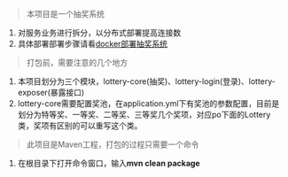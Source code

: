 > 本项目是一个抽奖系统
1. 对服务业务进行拆分，以分布式部署提高连接数
2. 具体部署部署步骤请看[docker部署抽奖系统](https://github.com/xyj1209/docker-compose-lottery)

> 打包前，需要注意的几个地方
1. 本项目划分为三个模块，lottery-core(抽奖)、lottery-login(登录)、lottery-exposer(暴露接口)
2. lottery-core需要配置奖池，在application.yml下有奖池的参数配置，目前是划分为特等奖、一等奖、二等奖、三等奖几个奖项，对应po下面的Lottery类，奖项有区别的可以重写这个类。

> 此项目是Maven工程，打包的过程只需要一个命令
1. 在根目录下打开命令窗口，输入**mvn clean package**

